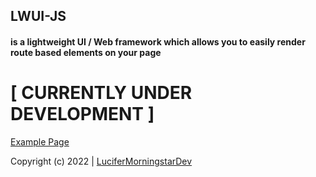 ## LWUI-JS

#### is a lightweight UI / Web framework which allows you to easily render route based elements on your page

# [ CURRENTLY UNDER DEVELOPMENT ]

[Example Page](https://lucifermorningstardev.github.io/lwui.js/)

Copyright (c) 2022 | [LuciferMorningstarDev](https://github.com/LuciferMorningstarDev)
